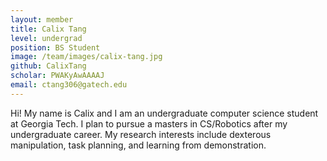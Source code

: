 ```yaml
---
layout: member
title: Calix Tang
level: undergrad
position: BS Student
image: /team/images/calix-tang.jpg
github: CalixTang
scholar: PWAKyAwAAAAJ
email: ctang306@gatech.edu
---
```


Hi! My name is Calix and I am an undergraduate computer science student at Georgia Tech. I plan to pursue a masters in CS/Robotics after my undergraduate career. My research interests include dexterous manipulation, task planning, and learning from demonstration.